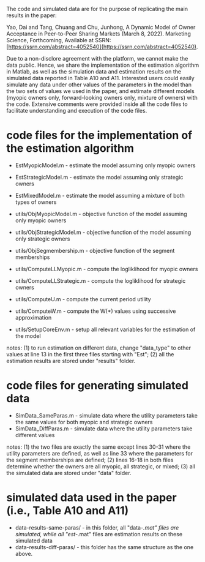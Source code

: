 The code and simulated data are for the purpose of replicating the main results in the paper:

Yao, Dai and Tang, Chuang and Chu, Junhong, A Dynamic Model of Owner Acceptance in Peer-to-Peer Sharing Markets (March 8, 2022). Marketing Science, Forthcoming, Available at SSRN: [https://ssrn.com/abstract=4052540](https://ssrn.com/abstract=4052540).

Due to a non-disclore agreement with the platform, we cannot make the data public. Hence, we share the implementation of the estimation algorithm in Matlab, as well as the simulation data and estimation results on the simulated data reported in Table A10 and A11. Interested users could easily simulate any data under other values of the parameters in the model than the two sets of values we used in the paper, and estimate different models (myopic owners only, forward-looking owners only, mixture of owners) with the code. Extensive comments were provided inside all the code files to facilitate understanding and execution of the code files.


# code files for the implementation of the estimation algorithm

* EstMyopicModel.m - estimate the model assuming only myopic owners
* EstStrategicModel.m - estimate the model assuming only strategic owners
* EstMixedModel.m - estimate the model assuming a mixture of both types of owners

* utils/ObjMyopicModel.m - objective function of the model assuming only myopic owners
* utils/ObjStrategicModel.m - objective function of the model assuming only strategic owners
* utils/ObjSegmembership.m - objective function of the segment memberships
* utils/ComputeLLMyopic.m - compute the logliklihood for myopic owners
* utils/ComputeLLStrategic.m - compute the logliklihood for strategic owners
* utils/ComputeU.m - compute the current period utility
* utils/ComputeW.m - compute the W(*) values using successive approximation
* utils/SetupCoreEnv.m - setup all relevant variables for the estimation of the model

notes: (1) to run estimation on different data, change "data_type" to other values at line 13 in the first three files starting with "Est"; (2) all the estimation results are stored under "results" folder.


# code files for generating simulated data

* SimData_SameParas.m - simulate data where the utility parameters take the same values for both myopic and strategic owners
* SimData_DiffParas.m - simulate data where the utility parameters take different values

notes: (1) the two files are exactly the same except lines 30-31 where the utility parameters are defined, as well as line 33 where the parameters for the segment memberships are defined; (2) lines 16-18 in both files determine whether the owners are all myopic, all strategic, or mixed; (3) all the simulated data are stored under "data" folder.


# simulated data used in the paper (i.e., Table A10 and A11)

* data-results-same-paras/ - in this folder, all "data-*.mat" files are simulated, while all "est-*.mat" files are estimation results on these simulated data
* data-results-diff-paras/ - this folder has the same structure as the one above.



